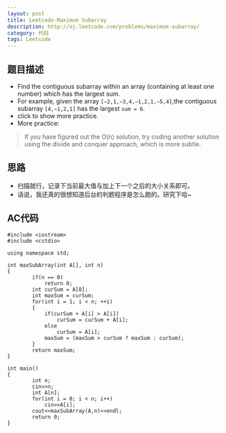 ```yaml
---
layout: post
title: Leetcode-Maximum Subarray  
description: http://oj.leetcode.com/problems/maximum-subarray/
category: 代码
tags: Leetcode
---
```

## 题目描述
*   Find the contiguous subarray within an array (containing at least one number) which has the largest sum.
*   For example, given the array `[−2,1,−3,4,−1,2,1,−5,4]`,the contiguous subarray `[4,−1,2,1]` has the largest `sum = 6`.
*   click to show more practice.
*   More practice:
>If you have figured out the O(n) solution, try coding another solution using the divide and conquer approach, which is more subtle.

## 思路
*   扫描就行，记录下当前最大值与加上下一个之后的大小关系即可。
*   话说，我还真的很想知道后台的判题程序是怎么跑的。研究下哈~

## AC代码

    #include <iostream>
    #include <cstdio>
    
    using namespace std;
    
    int maxSubArray(int A[], int n)
    {
        	if(n == 0)
        		return 0;
        	int curSum = A[0];
        	int maxSum = curSum;
        	for(int i = 1; i < n; ++i)
        	{
        		if(curSum + A[i] > A[i])
        			curSum = curSum + A[i];
        		else
        			curSum = A[i];
        		maxSum = (maxSum > curSum ? maxSum : curSum);
        	}
        	return maxSum;
    }
    
    int main()
    {
        	int n;
        	cin>>n;
        	int A[n];
        	for(int i = 0; i < n; i++)
        		cin>>A[i];
        	cout<<maxSubArray(A,n)<<endl;
        	return 0;
    }
    
